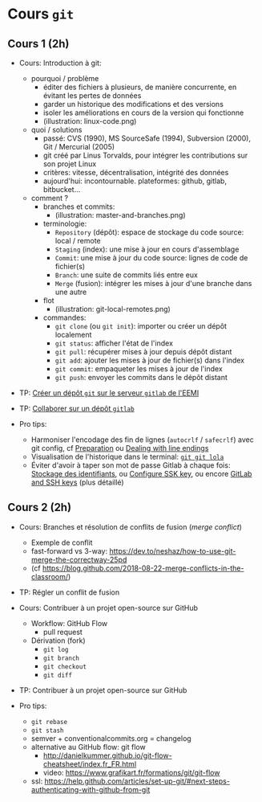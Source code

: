 # Cours `git`

## Cours 1 (2h)

- Cours: Introduction à git:
  - pourquoi / problème
    - éditer des fichiers à plusieurs, de manière concurrente, en évitant les pertes de données
    - garder un historique des modifications et des versions
    - isoler les améliorations en cours de la version qui fonctionne
    - (illustration: linux-code.png)
  - quoi / solutions
    - passé: CVS (1990), MS SourceSafe (1994), Subversion (2000), Git / Mercurial (2005)
    - git créé par Linus Torvalds, pour intégrer les contributions sur son projet Linux
    - critères: vitesse, décentralisation, intégrité des données
    - aujourd'hui: incontournable. plateformes: github, gitlab, bitbucket...
  - comment ?
    - branches et commits:
      - (illustration: master-and-branches.png)
    - terminologie:
      - `Repository` (dépôt): espace de stockage du code source: local / remote
      - `Staging` (index): une mise à jour en cours d'assemblage
      - `Commit`: une mise à jour du code source: lignes de code de fichier(s)
      - `Branch`: une suite de commits liés entre eux
      - `Merge` (fusion): intégrer les mises à jour d'une branche dans une autre
    - flot
      - (illustration: git-local-remotes.png)
    - commandes:
      - `git clone` (ou `git init`): importer ou créer un dépôt localement
      - `git status`: afficher l'état de l'index
      - `git pull`: récupérer mises à jour depuis dépôt distant
      - `git add`: ajouter les mises à jour de fichier(s) dans l'index
      - `git commit`: empaqueter les mises à jour de l'index
      - `git push`: envoyer les commits dans le dépôt distant

- TP: [Créer un dépôt `git` sur le serveur `gitlab` de l'EEMI](tutos/creer-depot-gitlab-eemi.md)

- TP: [Collaborer sur un dépôt `gitlab`](tutos/collaborer-sur-un-depot-gitlab.md)

- Pro tips:
  - Harmoniser l'encodage des fin de lignes (`autocrlf` / `safecrlf`) avec git config, cf [Preparation](https://githowto.com/setup) ou [Dealing with line endings](https://help.github.com/articles/dealing-with-line-endings/)
  - Visualisation de l'historique dans le terminal: [`git git lola`](http://blog.kfish.org/2010/04/git-lola.html)
  - Éviter d'avoir à taper son mot de passe Gitlab à chaque fois: [Stockage des identifiants](https://git-scm.com/book/fr/v2/Utilitaires-Git-Stockage-des-identifiants), ou [Configure SSK key](https://docs.gitlab.com/ee/university/training/topics/env_setup.html#configure-ssh-key), ou encore [GitLab and SSH keys](https://docs.gitlab.com/ee/ssh/) (plus détaillé)

## Cours 2 (2h)

- Cours: Branches et résolution de conflits de fusion (*merge conflict*)
  - Exemple de conflit
  - fast-forward vs 3-way: https://dev.to/neshaz/how-to-use-git-merge-the-correctway-25pd
  - (cf https://blog.github.com/2018-08-22-merge-conflicts-in-the-classroom/)

- TP: Régler un conflit de fusion

- Cours: Contribuer à un projet open-source sur GitHub
  - Workflow: GitHub Flow
    - pull request
  - Dérivation (fork)
    - `git log`
    - `git branch`
    - `git checkout`
    - `git diff`

- TP: Contribuer à un projet open-source sur GitHub

- Pro tips:
  - `git rebase`
  - `git stash`
  - semver + conventionalcommits.org = changelog
  - alternative au GitHub flow: git flow
    - http://danielkummer.github.io/git-flow-cheatsheet/index.fr_FR.html
    - video: https://www.grafikart.fr/formations/git/git-flow
  - ssl: https://help.github.com/articles/set-up-git/#next-steps-authenticating-with-github-from-git
